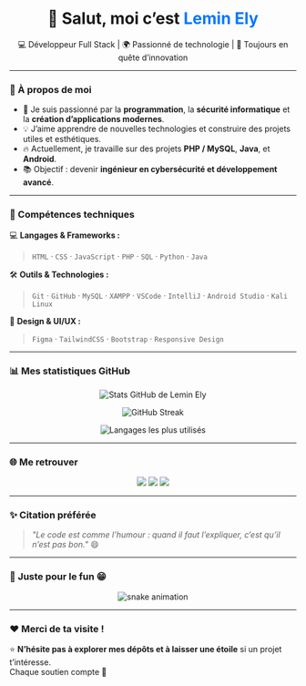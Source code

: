 <!-- PROFIL README - Lemin Ely -->

<h1 align="center">👋 Salut, moi c’est <span style="color:#0078FF">Lemin Ely</span></h1>

<p align="center">
  💻 Développeur Full Stack | 🌍 Passionné de technologie | 🚀 Toujours en quête d’innovation
</p>

---

### 🚀 À propos de moi

- 🎯 Je suis passionné par la **programmation**, la **sécurité informatique** et la **création d’applications modernes**.  
- 💡 J’aime apprendre de nouvelles technologies et construire des projets utiles et esthétiques.  
- 🔥 Actuellement, je travaille sur des projets **PHP / MySQL**, **Java**, et **Android**.  
- 📚 Objectif : devenir **ingénieur en cybersécurité et développement avancé**.  

---

### 🧠 Compétences techniques

💻 **Langages & Frameworks :**
> `HTML` · `CSS` · `JavaScript` · `PHP` · `SQL` · `Python` · `Java`

🛠️ **Outils & Technologies :**
> `Git` · `GitHub` · `MySQL` · `XAMPP` · `VSCode` · `IntelliJ` · `Android Studio` · `Kali Linux`

🎨 **Design & UI/UX :**
> `Figma` · `TailwindCSS` · `Bootstrap` · `Responsive Design`

---

### 📊 Mes statistiques GitHub

<p align="center">
  <img src="https://github-readme-stats.vercel.app/api?username=LeminEly&show_icons=true&theme=radical" alt="Stats GitHub de Lemin Ely" />
</p>

<p align="center">
  <img src="https://github-readme-streak-stats.herokuapp.com/?user=LeminEly&theme=radical" alt="GitHub Streak" />
</p>

<p align="center">
  <img src="https://github-readme-stats.vercel.app/api/top-langs/?username=LeminEly&layout=compact&theme=radical" alt="Langages les plus utilisés" />
</p>

---

### 🌐 Me retrouver

<p align="center">
  <a href="https://github.com/LeminEly" target="_blank"><img src="https://img.shields.io/badge/GitHub-000?style=for-the-badge&logo=github&logoColor=white" /></a>
  <a href="https://www.linkedin.com/in/votre-lien" target="_blank"><img src="https://img.shields.io/badge/LinkedIn-0078FF?style=for-the-badge&logo=linkedin&logoColor=white" /></a>
  <a href="mailto:votre@email.com"><img src="https://img.shields.io/badge/Email-D14836?style=for-the-badge&logo=gmail&logoColor=white" /></a>
</p>

---

### ✨ Citation préférée

> *"Le code est comme l’humour : quand il faut l’expliquer, c’est qu’il n’est pas bon."* 😄

---

### 🐍 Juste pour le fun 😁

<p align="center">
  <img src="https://github.com/LeminEly/LeminEly/blob/output/github-contribution-grid-snake.svg" alt="snake animation" />
</p>

---

### ❤️ Merci de ta visite !

⭐ **N’hésite pas à explorer mes dépôts et à laisser une étoile** si un projet t’intéresse.  
Chaque soutien compte 🙏  
